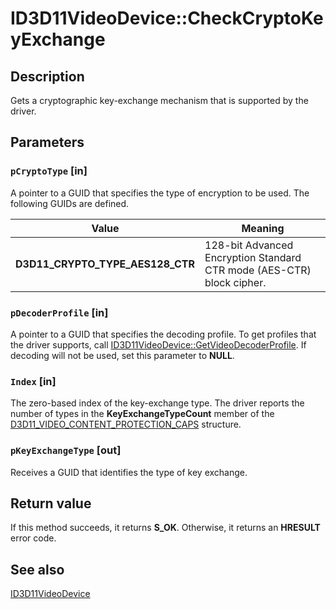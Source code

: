 # ID3D11VideoDevice::CheckCryptoKeyExchange

## Description

Gets a cryptographic key-exchange mechanism that is supported by the driver.

## Parameters

### `pCryptoType` [in]

A pointer to a GUID that specifies the type of encryption to be used. The following GUIDs are defined.

| Value | Meaning |
| --- | --- |
| **D3D11_CRYPTO_TYPE_AES128_CTR** | 128-bit Advanced Encryption Standard CTR mode (AES-CTR) block cipher. |

### `pDecoderProfile` [in]

A pointer to a GUID that specifies the decoding profile. To get profiles that the driver supports, call [ID3D11VideoDevice::GetVideoDecoderProfile](https://learn.microsoft.com/windows/desktop/api/d3d11/nf-d3d11-id3d11videodevice-getvideodecoderprofile). If decoding will not be used, set this parameter to **NULL**.

### `Index` [in]

The zero-based index of the key-exchange type. The driver reports the number of types in the **KeyExchangeTypeCount** member of the [D3D11_VIDEO_CONTENT_PROTECTION_CAPS](https://learn.microsoft.com/windows/desktop/api/d3d11/ns-d3d11-d3d11_video_content_protection_caps) structure.

### `pKeyExchangeType` [out]

Receives a GUID that identifies the type of key exchange.

## Return value

If this method succeeds, it returns **S_OK**. Otherwise, it returns an **HRESULT** error code.

## See also

[ID3D11VideoDevice](https://learn.microsoft.com/windows/desktop/api/d3d11/nn-d3d11-id3d11videodevice)
